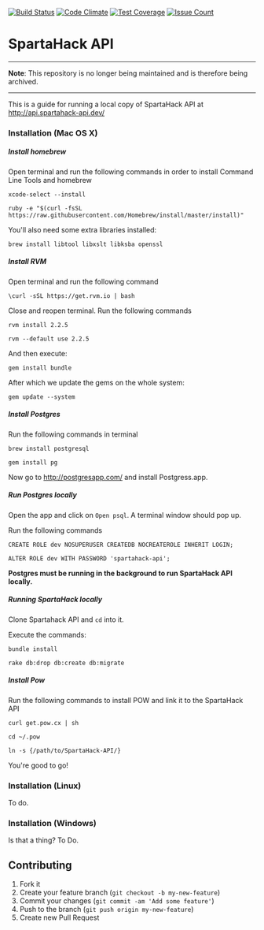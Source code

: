 [![Build Status](https://travis-ci.org/SpartaHack/SpartaHack-API.svg?branch=master)](https://travis-ci.org/SpartaHack/SpartaHack-API)
[![Code Climate](https://codeclimate.com/github/SpartaHack/SpartaHack-API/badges/gpa.svg)](https://codeclimate.com/github/SpartaHack/SpartaHack-API)
[![Test Coverage](https://codeclimate.com/github/SpartaHack/SpartaHack-API/badges/coverage.svg)](https://codeclimate.com/github/SpartaHack/SpartaHack-API/coverage)
[![Issue Count](https://codeclimate.com/github/SpartaHack/SpartaHack-API/badges/issue_count.svg)](https://codeclimate.com/github/SpartaHack/SpartaHack-API)


# SpartaHack API
****

**Note**: This repository is no longer being maintained and is therefore being archived.
****

This is a guide for running a local copy of SpartaHack API at http://api.spartahack-api.dev/

### Installation (Mac OS X)

##### Install homebrew
Open terminal and run the following commands in order to install Command Line Tools and homebrew

    xcode-select --install
    
    ruby -e "$(curl -fsSL https://raw.githubusercontent.com/Homebrew/install/master/install)"
    
You'll also need some extra libraries installed:

    brew install libtool libxslt libksba openssl

##### Install RVM
Open terminal and run the following command

    \curl -sSL https://get.rvm.io | bash

Close and reopen terminal. Run the following commands        
    
    rvm install 2.2.5

    rvm --default use 2.2.5

And then execute:

    gem install bundle
    
After which we update the gems on the whole system:

    gem update --system


##### Install Postgres
Run the following commands in terminal
    
    brew install postgresql
    
    gem install pg

Now go to http://postgresapp.com/ and install Postgress.app.

##### Run Postgres locally
Open the app and click on `Open psql`. A terminal window should pop up.

Run the following commands

    CREATE ROLE dev NOSUPERUSER CREATEDB NOCREATEROLE INHERIT LOGIN;

    ALTER ROLE dev WITH PASSWORD 'spartahack-api';
    
**Postgres must be running in the background to run SpartaHack API locally.**

##### Running SpartaHack locally

Clone Spartahack API and `cd` into it.

Execute the commands:

    bundle install

    rake db:drop db:create db:migrate

##### Install Pow
Run the following commands to install POW and link it to the SpartaHack API
    
    curl get.pow.cx | sh
    
    cd ~/.pow
    
    ln -s {/path/to/SpartaHack-API/}
    
You're good to go!



### Installation (Linux)
To do.

### Installation (Windows)
Is that a thing? To Do.

## Contributing

1. Fork it
2. Create your feature branch (`git checkout -b my-new-feature`)
3. Commit your changes (`git commit -am 'Add some feature'`)
4. Push to the branch (`git push origin my-new-feature`)
5. Create new Pull Request
